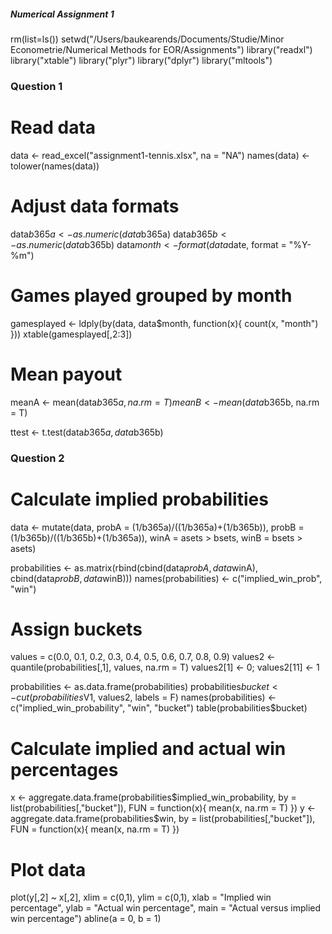 ##### Numerical Assignment 1 #####

rm(list=ls())
setwd("/Users/baukearends/Documents/Studie/Minor Econometrie/Numerical Methods for EOR/Assignments")
library("readxl")
library("xtable")
library("plyr")
library("dplyr")
library("mltools")

### Question 1 ###

# Read data
data <- read_excel("assignment1-tennis.xlsx", na = "NA")
names(data) <- tolower(names(data))

# Adjust data formats
data$b365a <- as.numeric(data$b365a)
data$b365b <- as.numeric(data$b365b)
data$month <- format(data$date, format = "%Y-%m")

# Games played grouped by month
gamesplayed <- ldply(by(data, data$month, function(x){
  count(x, "month")
}))
xtable(gamesplayed[,2:3])

# Mean payout
meanA <- mean(data$b365a, na.rm = T)
meanB <- mean(data$b365b, na.rm = T)

ttest <- t.test(data$b365a, data$b365b)



### Question 2 ###

# Calculate implied probabilities
data <- mutate(data, probA = (1/b365a)/((1/b365a)+(1/b365b)), probB = (1/b365b)/((1/b365b)+(1/b365a)),
               winA = asets > bsets, winB = bsets > asets)

probabilities <- as.matrix(rbind(cbind(data$probA, data$winA), cbind(data$probB, data$winB)))
names(probabilities) <- c("implied_win_prob", "win")

# Assign buckets
values = c(0.0, 0.1, 0.2, 0.3, 0.4, 0.5, 0.6, 0.7, 0.8, 0.9)
values2 <- quantile(probabilities[,1], values, na.rm = T)
values2[1] <- 0; values2[11] <- 1

probabilities <- as.data.frame(probabilities)
probabilities$bucket <- cut(probabilities$V1, values2, labels = F)
names(probabilities) <- c("implied_win_probability", "win", "bucket")
table(probabilities$bucket)

# Calculate implied and actual win percentages
x <- aggregate.data.frame(probabilities$implied_win_probability, by = list(probabilities[,"bucket"]), FUN = function(x){
  mean(x, na.rm = T)
})
y <- aggregate.data.frame(probabilities$win, by = list(probabilities[,"bucket"]), FUN = function(x){
  mean(x, na.rm = T)
})

# Plot data
plot(y[,2] ~ x[,2], xlim = c(0,1), ylim = c(0,1), xlab = "Implied win percentage", 
     ylab = "Actual win percentage", main = "Actual versus implied win percentage")
abline(a = 0, b = 1)
